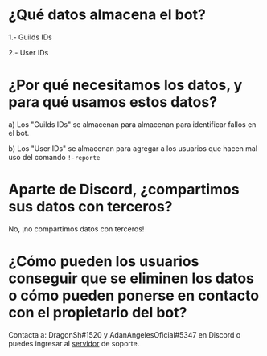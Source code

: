 # ¿Qué datos almacena el bot?

1.- Guilds IDs

2.- User IDs

# ¿Por qué necesitamos los datos, y para qué usamos estos datos?
a) Los "Guilds IDs" se almacenan para almacenan para identificar fallos en el bot.

b) Los "User IDs" se almacenan para agregar a los usuarios que hacen mal uso del comando `!-reporte`

# Aparte de Discord, ¿compartimos sus datos con terceros? 
No, ¡no compartimos datos con terceros!

# ¿Cómo pueden los usuarios conseguir que se eliminen los datos o cómo pueden ponerse en contacto con el propietario del bot?
Contacta a: DragonSh#1520 y AdanAngelesOficial#5347 en Discord o puedes ingresar al [servidor](https://discord.com/invite/Ybs6KCz) de soporte.
